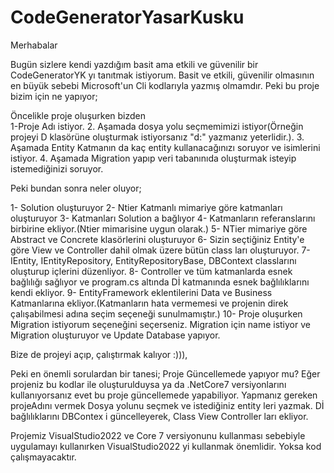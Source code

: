 # CodeGeneratorYasarKusku

Merhabalar

Bugün sizlere kendi yazdığım basit ama etkili ve güvenilir bir CodeGeneratorYK yı tanıtmak istiyorum. Basit ve etkili, güvenilir olmasının en büyük sebebi Microsoft'un Cli kodlarıyla yazmış olmamdır. Peki bu proje bizim için ne yapıyor;

Öncelikle proje oluşurken bizden  
1-Proje Adı istiyor. 
2. Aşamada dosya yolu seçmemimizi istiyor(Örneğin projeyi D klasörüne oluşturmak istiyorsanız "d:" yazmanız yeterlidir.). 
3. Aşamada Entity Katmanın da kaç entity kullanacağınızı soruyor ve isimlerini istiyor.
4. Aşamada Migration yapıp veri tabanınıda oluşturmak isteyip istemediğinizi soruyor.

Peki bundan sonra neler oluyor;

1- Solution oluşturuyor
2- Ntier Katmanlı mimariye göre katmanları oluşturuyor
3- Katmanları Solution a bağlıyor
4- Katmanların referanslarını birbirine ekliyor.(Ntier mimarisine uygun olarak.)
5- NTier mimariye göre Abstract ve Concrete klasörlerini oluşturuyor
6- Sizin seçtiğiniz Entity'e göre View ve Controller dahil olmak üzere bütün class ları oluşturuyor.
7- IEntity, IEntityRepository, EntityRepositoryBase, DBContext classlarını oluşturup içlerini düzenliyor.
8- Controller ve tüm katmanlarda esnek bağlılığı sağlıyor ve program.cs altında Dİ katmanında esnek bağlılıklarını kendi ekliyor.
9- EntityFramework eklentilerini Data ve Business Katmanlarına ekliyor.(Katmanların hata vermemesi ve projenin direk çalışabilmesi adına seçim seçeneği sunulmamıştır.)
10- Proje oluşurken Migration istiyorum seçeneğini seçerseniz. Migration için name istiyor ve Migration oluşturuyor ve Update Database yapıyor.

Bize de projeyi açıp, çalıştırmak kalıyor :))),

Peki en önemli sorulardan bir tanesi; Proje Güncellemede yapıyor mu?
Eğer projeniz bu kodlar ile oluşturulduysa ya da .NetCore7 versiyonlarını kullanıyorsanız evet bu proje güncellemede yapabiliyor.
Yapmanız gereken projeAdını vermek Dosya yolunu seçmek ve istediğiniz entity leri yazmak. Dİ bağlılıklarını DBContex i güncelleyerek, Class View Controller ları ekliyor.

Projemiz VisualStudio2022 ve Core 7 versiyonunu kullanması sebebiyle uygulamayı kullanırken VisualStudio2022 yi kullanmak önemlidir. Yoksa kod çalışmayacaktır.
